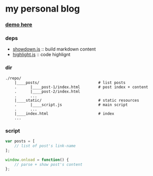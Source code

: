 # my personal blog

### [demo here](https://wy3.space)

### deps

- [showdown.js](http://showdownjs.com/) :: build markdown content
- [highlight.js](https://highlightjs.org/) :: code highlignt

### dir

```
./repo/
    |____posts/                          # list posts
    .      |____post-1/index.html        # post index + content
    .      |____post-2/index.html
    .      ...
    |____static/                         # static resources
    .      |____script.js                # main script
    .      ...
    |____index.html                      # index
    ...
```

### script

```js
var posts = [
    // list of post's link-name
];

window.onload = function() {
    // parse + show post's content
};
```
